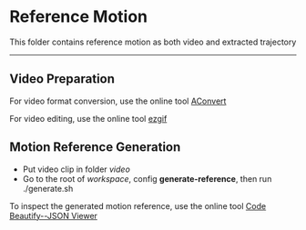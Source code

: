 # Reference Motion

This folder contains reference motion as both video and extracted trajectory

---

## Video Preparation

For video format conversion, use the online tool [AConvert](https://www.aconvert.com/video/)

For video editing, use the online tool [ezgif](https://ezgif.com/cut-video/)

## Motion Reference Generation

* Put video clip in folder *video*
* Go to the root of *workspace*, config **generate-reference**, then run ./generate.sh

To inspect the generated motion reference, use the online tool [Code Beautify--JSON Viewer](https://codebeautify.org/jsonviewer)

